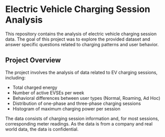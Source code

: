 # Electric Vehicle Charging Session Analysis

This repository contains the analysis of electric vehicle charging session data. The goal of this project was to explore the provided dataset and answer specific questions related to charging patterns and user behavior.

## Project Overview

The project involves the analysis of data related to EV charging sessions, including:

* Total charged energy
* Number of active EVSEs per week
* Behavioral differences between user types (Normal, Roaming, Ad Hoc)
* Distribution of one-phase and three-phase charging sessions
* Histogram of maximum charging power per session

The data consists of charging session information and, for most sessions, corresponding meter readings.
As the data is from a company and real world data, the data is confidential.
